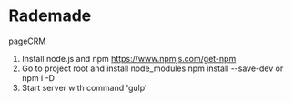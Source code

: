 # Rademade
pageCRM

1. Install node.js and npm
https://www.npmjs.com/get-npm
2. Go to project root and install node_modules
npm install --save-dev or npm i -D
3. Start server with command 'gulp'
